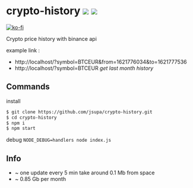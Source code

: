 # crypto-history <img src="https://visitor-badge.laobi.icu/badge?page_id=jsupa.crypto-history"> <img src="https://wakatime.com/badge/github/jsupa/crypto-history.svg">

[![ko-fi](https://ko-fi.com/img/githubbutton_sm.svg)](https://ko-fi.com/Y8Y246Y0V)

Crypto price history with binance api

example link : 
- http://localhost/?symbol=BTCEUR&from=1621776034&to=1621777536
- http://localhost/?symbol=BTCEUR _get last month history_

## Commands
install 
```sh
$ git clone https://github.com/jsupa/crypto-history.git
$ cd crypto-history
$ npm i
$ npm start
```
debug 
```NODE_DEBUG=handlers node index.js```
## Info
- ~ one update every 5 min take around 0.1 Mb from space
- ~ 0.85 Gb per month
